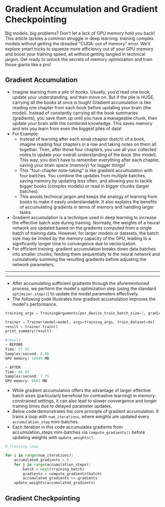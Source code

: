# Gradient Accumulation and Gradient Checkpointing

Big models, big problems? Don't let a lack of GPU memory hold you back! This article tackles a common struggle in deep learning: training complex models without getting the dreaded "CUDA: out of memory" error. We'll explore smart tricks to squeeze more efficiency out of your GPU memory and boost your training speed, all without getting tangled in technical jargon. Get ready to unlock the secrets of memory optimization and train those giants like a pro!

## Gradient Accumulation
- Imagine learning from a pile of books. Usually, you'd read one book, update your understanding, and then move on. But if the pile is HUGE, carrying all the books at once is tough! Gradient accumulation is like reading one chapter from each book before updating your brain (the model). Instead of constantly carrying all the book summaries (gradients), you save them up until you have a manageable chunk, then update your brain with the combined knowledge. This saves memory and lets you learn from even the biggest piles of data!
- For Example:
    - Instead of learning after each small chapter (batch) of a book, imagine reading four chapters in a row and taking notes on them all together. Then, after those four chapters, you use all your collected notes to update your overall understanding of the book (the model). This way, you don't have to remember everything after each chapter, saving your brain space (memory) for bigger things!
    - This "four-chapter note-taking" is like gradient accumulation with four batches. You combine the updates from multiple batches, saving memory by updating less often, and allowing you to tackle bigger books (complex models) or read in bigger chunks (larger batches).
    - This avoids technical jargon and keeps the analogy of learning from books to make it easily understandable. It also explains the benefits of accumulating gradients in terms of memory and handling larger tasks.
- Gradient accumulation is a technique used in deep learning to increase the effective batch size during training. Normally, the weights of a neural network are updated based on the gradients computed from a single batch of training data. However, for larger models or datasets, the batch size may be limited by the memory capacity of the GPU, leading to a significantly longer time to convergence due to vectorization.
- For efficient training, gradient accumulation breaks down data batches into smaller chunks, feeding them sequentially to the neural network and cumulatively summing the resulting gradients before adjusting the network parameters.
<hr>

<hr>

- After accumulating sufficient gradients through the aforementioned process, we perform the model's optimization step (using the standard `optimizer.step()`) to update the model parameters effectively.
- The following code illustrates how gradient accumulation improves the model's performance.

```python
training_args = TrainingArguments(per_device_train_batch_size=1, gradient_accumulation_steps=4, **default_args)

trainer = Trainer(model=model, args=training_args, train_dataset=ds)
result = trainer.train()
print_summary(result)

#result 
> BEFORE
Time: 57.82
Samples/second: 8.86
GPU memory: 14949 MB

> AFTER
Time: 66.03
Samples/second: 7.75
GPU memory: 8681 MB
```
- While gradient accumulation offers the advantage of larger effective batch sizes (particularly beneficial for contrastive learning) in memory-constrained settings, it can also lead to slower convergence and longer training times due to delayed parameter updates.
- Below code demonstrates the core principle of gradient accumulation. It trains a loop with `num_iterations`, where weights are updated every `accumulation_step` mini-batches.
- Each iteration in this code accumulates gradients from accumulation_steps mini-batches via `compute_gradients()` before updating weights with `update_weights()`.
```python
# Training loop

for i in range(num_iterations):
    accumulated_gradients = 0
    for j in range(accumulation_steps):
        batch = next(training_batch)
        gradients = compute_gradients(batch)
        accumulated_gradients += gradients
    update_weights(accumulated_gradients)
```

## Gradient Checkpointing
